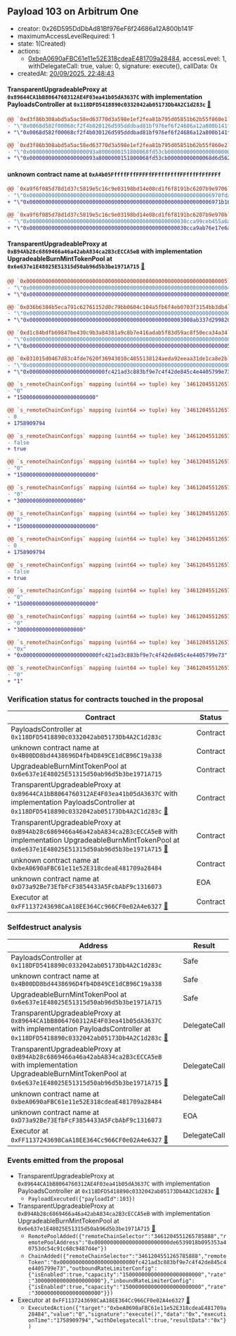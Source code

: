 ## Payload 103 on Arbitrum One

- creator: 0x26D595DdDbAd81Bf976eF6f24686a12A800b141F
- maximumAccessLevelRequired: 1
- state: 1(Created)
- actions:
  - [0xbeA0690aFBC61e11e52E318cdeaE481709a28484](https://arbiscan.io/address/0xbeA0690aFBC61e11e52E318cdeaE481709a28484), accessLevel: 1, withDelegateCall: true, value: 0, signature: execute(), callData: 0x
- createdAt: [20/09/2025, 22:48:43](https://arbiscan.io/tx/0x3f63b229d9e03783a64207578ef21437a8e794b121646ffe1b409034e3d90233)

#### TransparentUpgradeableProxy at `0x89644CA1bB8064760312AE4F03ea41b05dA3637C` with implementation PayloadsController at `0x118DFD5418890c0332042ab05173Db4A2C1d283c` [:ghost:](https://github.com/bgd-labs/aave-address-book  "GovernanceV3Arbitrum.PAYLOADS_CONTROLLER")

```diff
@@ `0xd3f86b308abd5a5ac58ed63770d3a598e1ef2fea81b795d05851b62b55f860e1` raw  @@
- "\"0x0068d582f00068cf2f4b020126d595dddbad81bf976ef6f24686a12a800b141f\""
+ "\"0x0068d582f00068cf2f4b030126d595dddbad81bf976ef6f24686a12a800b141f\""

@@ `0xd3f86b308abd5a5ac58ed63770d3a598e1ef2fea81b795d05851b62b55f860e2` raw  @@
- "\"0x000000000000000000093a8000000151800068fd53cb00000000000000000000\""
+ "\"0x000000000000000000093a8000000151800068fd53cb00000000000068d6d562\""

```
#### unknown contract name at `0xA4b05FffffFffFFFFfFFfffFfffFFfffFfFfFFFf`

```diff
@@ `0xa9f6f085d78d1d37c5819e5c16c9e03198bd14e08cd1f6f8191bc6207b9e9706` raw  @@
- "\"0x0000000000000000000000000000000000000000000000000000000006970fda\""
+ "\"0x0000000000000000000000000000000000000000000000000000000006971b16\""

@@ `0xa9f6f085d78d1d37c5819e5c16c9e03198bd14e08cd1f6f8191bc6207b9e970b` raw  @@
- "\"0x00000000000000000000000000000000000000000000000030cca99ceb455a6a\""
+ "\"0x00000000000000000000000000000000000000000000000030cca9ab76e17e6a\""

```
#### TransparentUpgradeableProxy at `0xB94Ab28c6869466a46a42abA834ca2B3cECCA5eB` with implementation UpgradeableBurnMintTokenPool at `0x6e637e1E48025E51315d50ab96d5b3be1971A715` [:ghost:](https://github.com/bgd-labs/aave-address-book  "GhoArbitrum.GHO_CCIP_TOKEN_POOL")

```diff
@@ `0x0000000000000000000000000000000000000000000000000000000000000005` raw nested  @@
- "\"0x0000000000000000000000000000000000000000000000000000000000000004\""
+ "\"0x0000000000000000000000000000000000000000000000000000000000000005\""

@@ `0x036b6384b5eca791c62761152d0c79bb0604c104a5fb6f4eb0703f3154bb3db4` raw nested  @@
- "\"0x0000000000000000000000000000000000000000000000000000000000000000\""
+ "\"0x0000000000000000000000000000000000000000000000003008ab337d299820\""

@@ `0xd1c84bdfb69847be430c9b3a84381a9c8b7e416adab5f83d59ac8f50eca34a34` raw nested  @@
- "\"0x0000000000000000000000000000000000000000000000000000000000000000\""
+ "\"0x0000000000000000000000000000000000000000000000000000000000000005\""

@@ `0x031015d0467d83c4fde7620f36943010c4855138124aeda92eeaa31de1ca8e2b` raw  @@
- "\"0x0000000000000000000000000000000000000000000000000000000000000000\""
+ "\"0x000000000000000000000000fc421ad3c883bf9e7c4f42de845c4e4405799e73\""

@@ `s_remoteChainConfigs` mapping (uint64 => tuple) key `3461204551265785888`.outboundRateLimiterConfig.tokens @@
- "0"
+ "1500000000000000000000000"

@@ `s_remoteChainConfigs` mapping (uint64 => tuple) key `3461204551265785888`.outboundRateLimiterConfig.lastUpdated @@
- 0
+ 1758909794

@@ `s_remoteChainConfigs` mapping (uint64 => tuple) key `3461204551265785888`.outboundRateLimiterConfig.isEnabled @@
- false
+ true

@@ `s_remoteChainConfigs` mapping (uint64 => tuple) key `3461204551265785888`.outboundRateLimiterConfig.capacity @@
- "0"
+ "1500000000000000000000000"

@@ `s_remoteChainConfigs` mapping (uint64 => tuple) key `3461204551265785888`.outboundRateLimiterConfig.rate @@
- "0"
+ "300000000000000000000"

@@ `s_remoteChainConfigs` mapping (uint64 => tuple) key `3461204551265785888`.inboundRateLimiterConfig.tokens @@
- "0"
+ "1500000000000000000000000"

@@ `s_remoteChainConfigs` mapping (uint64 => tuple) key `3461204551265785888`.inboundRateLimiterConfig.lastUpdated @@
- 0
+ 1758909794

@@ `s_remoteChainConfigs` mapping (uint64 => tuple) key `3461204551265785888`.inboundRateLimiterConfig.isEnabled @@
- false
+ true

@@ `s_remoteChainConfigs` mapping (uint64 => tuple) key `3461204551265785888`.inboundRateLimiterConfig.capacity @@
- "0"
+ "1500000000000000000000000"

@@ `s_remoteChainConfigs` mapping (uint64 => tuple) key `3461204551265785888`.inboundRateLimiterConfig.rate @@
- "0"
+ "300000000000000000000"

@@ `s_remoteChainConfigs` mapping (uint64 => tuple) key `3461204551265785888`.remoteTokenAddress @@
- "0x"
+ "0x000000000000000000000000fc421ad3c883bf9e7c4f42de845c4e4405799e73"

@@ `s_remoteChainConfigs` mapping (uint64 => tuple) key `3461204551265785888`.remotePools._inner._positions.0x3c539990abb86ec1720e44699e7db9c65f5045c358615f7219b35a44bfb6287e @@
- "0"
+ "1"

```
### Verification status for contracts touched in the proposal

| Contract | Status |
|---------|------------|
| PayloadsController at `0x118DFD5418890c0332042ab05173Db4A2C1d283c` | Contract |
| unknown contract name at `0x4B00DD8bd4438696D4fb4D849CE1dCB96C19a338` | Contract |
| UpgradeableBurnMintTokenPool at `0x6e637e1E48025E51315d50ab96d5b3be1971A715` | Contract |
| TransparentUpgradeableProxy at `0x89644CA1bB8064760312AE4F03ea41b05dA3637C` with implementation PayloadsController at `0x118DFD5418890c0332042ab05173Db4A2C1d283c` [:ghost:](https://github.com/bgd-labs/aave-address-book  "GovernanceV3Arbitrum.PAYLOADS_CONTROLLER") | Contract |
| TransparentUpgradeableProxy at `0xB94Ab28c6869466a46a42abA834ca2B3cECCA5eB` with implementation UpgradeableBurnMintTokenPool at `0x6e637e1E48025E51315d50ab96d5b3be1971A715` [:ghost:](https://github.com/bgd-labs/aave-address-book  "GhoArbitrum.GHO_CCIP_TOKEN_POOL") | Contract |
| unknown contract name at `0xbeA0690aFBC61e11e52E318cdeaE481709a28484` | Contract |
| unknown contract name at `0xD73a92Be73EfbFcF3854433A5FcbAbF9c1316073` | EOA |
| Executor at `0xFF1137243698CaA18EE364Cc966CF0e02A4e6327` [:ghost:](https://github.com/bgd-labs/aave-address-book  "AaveV3Arbitrum.ACL_ADMIN") | Contract |

### Selfdestruct analysis

| Address | Result |
|---------|------------|
| PayloadsController at `0x118DFD5418890c0332042ab05173Db4A2C1d283c` | Safe |
| unknown contract name at `0x4B00DD8bd4438696D4fb4D849CE1dCB96C19a338` | Safe |
| UpgradeableBurnMintTokenPool at `0x6e637e1E48025E51315d50ab96d5b3be1971A715` | Safe |
| TransparentUpgradeableProxy at `0x89644CA1bB8064760312AE4F03ea41b05dA3637C` with implementation PayloadsController at `0x118DFD5418890c0332042ab05173Db4A2C1d283c` [:ghost:](https://github.com/bgd-labs/aave-address-book  "GovernanceV3Arbitrum.PAYLOADS_CONTROLLER") | DelegateCall |
| TransparentUpgradeableProxy at `0xB94Ab28c6869466a46a42abA834ca2B3cECCA5eB` with implementation UpgradeableBurnMintTokenPool at `0x6e637e1E48025E51315d50ab96d5b3be1971A715` [:ghost:](https://github.com/bgd-labs/aave-address-book  "GhoArbitrum.GHO_CCIP_TOKEN_POOL") | DelegateCall |
| unknown contract name at `0xbeA0690aFBC61e11e52E318cdeaE481709a28484` | DelegateCall |
| unknown contract name at `0xD73a92Be73EfbFcF3854433A5FcbAbF9c1316073` | EOA |
| Executor at `0xFF1137243698CaA18EE364Cc966CF0e02A4e6327` [:ghost:](https://github.com/bgd-labs/aave-address-book  "AaveV3Arbitrum.ACL_ADMIN") | DelegateCall |

### Events emitted from the proposal

- TransparentUpgradeableProxy at `0x89644CA1bB8064760312AE4F03ea41b05dA3637C` with implementation PayloadsController at `0x118DFD5418890c0332042ab05173Db4A2C1d283c` [:ghost:](https://github.com/bgd-labs/aave-address-book  "GovernanceV3Arbitrum.PAYLOADS_CONTROLLER")
  - `PayloadExecuted({"payloadId":103})`
- TransparentUpgradeableProxy at `0xB94Ab28c6869466a46a42abA834ca2B3cECCA5eB` with implementation UpgradeableBurnMintTokenPool at `0x6e637e1E48025E51315d50ab96d5b3be1971A715` [:ghost:](https://github.com/bgd-labs/aave-address-book  "GhoArbitrum.GHO_CCIP_TOKEN_POOL")
  - `RemotePoolAdded({"remoteChainSelector":"3461204551265785888","remotePoolAddress":"0x000000000000000000000000de6539018b095353a40753dc54c91c68c9487d4e"})`
  - `ChainAdded({"remoteChainSelector":"3461204551265785888","remoteToken":"0x000000000000000000000000fc421ad3c883bf9e7c4f42de845c4e4405799e73","outboundRateLimiterConfig":{"isEnabled":true,"capacity":"1500000000000000000000000","rate":"300000000000000000000"},"inboundRateLimiterConfig":{"isEnabled":true,"capacity":"1500000000000000000000000","rate":"300000000000000000000"}})`
- Executor at `0xFF1137243698CaA18EE364Cc966CF0e02A4e6327` [:ghost:](https://github.com/bgd-labs/aave-address-book  "AaveV3Arbitrum.ACL_ADMIN")
  - `ExecutedAction({"target":"0xbeA0690aFBC61e11e52E318cdeaE481709a28484","value":"0","signature":"execute()","data":"0x","executionTime":"1758909794","withDelegatecall":true,"resultData":"0x"})`
